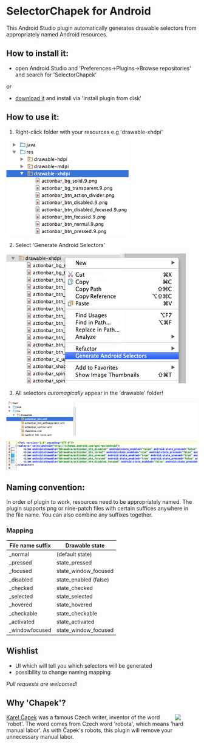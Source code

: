 # SelectorChapek for Android

This Android Studio plugin automatically generates drawable selectors from appropriately named Android resources.

## How to install it:

 - open Android Studio and 'Preferences→Plugins→Browse repositories' and search for 'SelectorChapek'

 _or_

 - [download it](http://plugins.jetbrains.com/plugin/7298) and install via 'Install plugin from disk'

## How to use it:

1) Right-click folder with your resources e.g 'drawable-xhdpi'

 ![](img/select_folder.png)

2) Select 'Generate Android Selectors'

 ![](img/select_option.png)

3) All selectors _automagically_ appear in the 'drawable' folder!

 ![](img/selectors_generated.png)

## Naming convention:
In order of plugin to work, resources need to be appropriately named. The plugin supports png or nine-patch files with certain suffices anywhere in the file name. You can also combine any suffixes together.

### Mapping 

| File name suffix 		| Drawable state 		|
| --------------------- | --------------------- |  
| _normal 		   		| (default state)		|
| _pressed         		| state_pressed			|
| _focused         		| state_window_focused	|
| _disabled        		| state_enabled (false) |
| _checked		   		| state_checked   		|    
| _selected		   		| state_selected  		|   
| _hovered         		| state_hovered   	   	|
| _checkable	   		| state_checkable 		|   
| _activated	   		| state_activated 		|   
| _windowfocused   		| state_window_focused 	|


## Wishlist

 - UI which will tell you which selectors will be generated
 - possibility to change naming mapping

_Pull requests are welcomed!_

## Why 'Chapek'?

<img src="http://upload.wikimedia.org/wikipedia/commons/b/bd/Karel-capek.jpg" width="60"  align="right"/>

[Karel Čapek](http://en.wikipedia.org/wiki/Karel_%C4%8Capek) was a famous Czech writer, inventor of the word 'robot'. The word comes from Czech word 'robota', which means 'hard manual labor'. As with Čapek's robots, this plugin will remove your unnecessary manual labor. 
